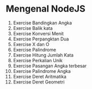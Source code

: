 # Mengenal NodeJS

1.  Exercise Bandingkan Angka
2.  Exercise Balik kata
3.  Exercise Konversi Menit
4.  Exercise Perpangktan Dua
5.  Exercise X dan O
6.  Exercise Palindrome
7.  Exercise Hitung Jumlah Kata
8.  Exercise Perkalian Unik
9.  Exercise Pasangan Angka terbesar
10. Exercise Palindrome Angka
11. Exercise Deret Aritmatika
12. Exercise Deret Geometri